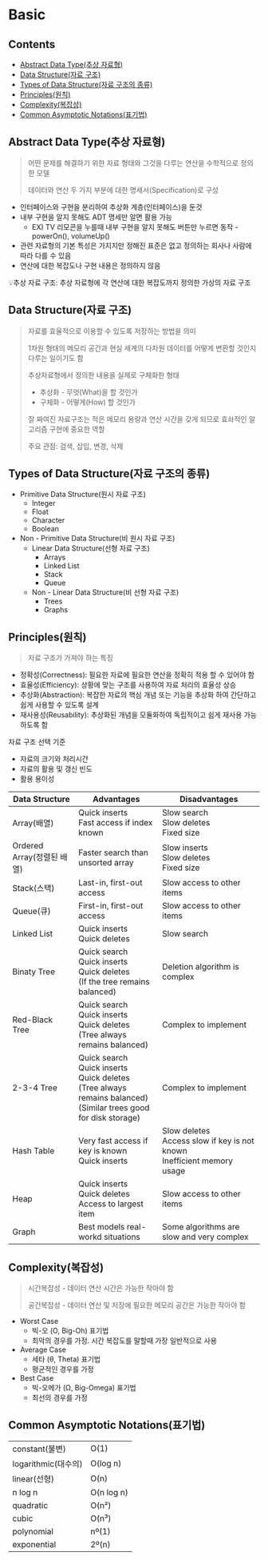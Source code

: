 # Basic

## Contents

- [Abstract Data Type(추상 자료형)](#abstract-data-type추상-자료형)
- [Data Structure(자료 구조)](https://github.com/JoongChangYang/DataStructure/blob/master/Basic.md#data-structure자료-구조)
- [Types of Data Structure(자료 구조의 종류)](https://github.com/JoongChangYang/DataStructure/blob/master/Basic.md#types-of-data-structure자료-구조의-종류)
- [Principles(원칙)](https://github.com/JoongChangYang/DataStructure/blob/master/Basic.md#principles원칙)
- [Complexity(복잡성)](https://github.com/JoongChangYang/DataStructure/blob/master/Basic.md#complexity복잡성)
- [Common Asymptotic Notations(표기법)](https://github.com/JoongChangYang/DataStructure/blob/master/Basic.md#common-asymptotic-notations표기법)





## Abstract Data Type(추상 자료형)

> 어떤 문제를 해결하기 위한 자료 형태와 그것을 다루는 연산을 수학적으로 정의한 모델
>
> 데이터와 연산 두 가지 부분에 대한 명세서(Specification)로 구성

- 인터페이스와 구현을 분리하여 추상화 계층(인터페이스)을 둔것
- 내부 구현을 알지 못해도 ADT 명세만 알면 활용 가능
  - EX) TV 리모콘을 누를때 내부 구현을 알지 못해도 버튼만 누르면 동작 - powerOn(), volumeUp()
- 관련 자료형의 기본 특성은 가지지만 정해진 표준은 없고 정의하는 회사나 사람에 따라 다를 수 있음
- 연산에 대한 복잡도나 구현 내용은 정의하지 않음

💡추상 자료 구조: 추상 자료형에 각 연산에 대한 복잡도까지 정의한 가상의 자료 구조



## Data Structure(자료 구조)

> 자료를 효율적으로 이용할 수 있도록 저장하는 방법을 의미
>
> 1차원 형태의 메모리 공간과 현실 세계의 다차원 데이터를 어떻게 변환할 것인지 다루는 일이기도 함
>
> 추상자료형에서 정의한 내용을 실제로 구체화한 형태
>
> - 추상화 - 무엇(What)을 할 것인가
> - 구체화 - 어떻게(How) 할 것인가
>
> 잘 짜여진 자료구조는 적은 메모리 용량과 연산 시간을 갖게 되므로 효솨적인 알고리즘 구현에 중요한 역할
>
> 주요 관점: 검색, 삽입, 변경, 삭제



## Types of Data Structure(자료 구조의 종류)

- Primitive Data Structure(원시 자료 구조)
  - Integer
  - Float
  - Character
  - Boolean
- Non - Primitive Data Structure(비 원시 자료 구조)
  - Linear Data Structure(선형 자료 구조)
    - Arrays
    - Linked List
    - Stack
    - Queue
  - Non - Linear Data Structure(비 선형 자료 구조)
    - Trees
    - Graphs



## Principles(원칙)

> 자료 구조가 가져야 하는 특징

- 정확성(Correctness): 필요한 자료에 필요한 연산을 정확히 적용 할 수 있어야 함
- 효율성(Efficiency): 상황에 맞는 구조를 사용하여 자료 처리의 효율성 상승
- 추상화(Abstraction): 복잡한 자료의 핵심 개념 또는 기능을 추상화 하여 간단하고 쉽게 사용할 수 있도록 설계
- 재사용성(Reusability): 추상화된 개념을 모듈화하여 독립적이고 쉽게 재사용 가능하도록 함



자료 구조 선택 기준

- 자료의 크기와 처리시간
- 자료의 활용 및 갱신 빈도
- 활용 용이성

| Data Structure             | Advantages                                                   | Disadvantages                                                |
| -------------------------- | ------------------------------------------------------------ | ------------------------------------------------------------ |
| Array(배열)                | Quick inserts<br />Fast access if index known                | Slow search<br />Slow deletes<br />Fixed size                |
| Ordered Array(정렬된 배열) | Faster search than unsorted array                            | Slow inserts<br />Slow deletes<br />Fixed size               |
| Stack(스택)                | Last-in, first-out access                                    | Slow access to other items                                   |
| Queue(큐)                  | First-in, first-out access                                   | Slow access to other items                                   |
| Linked List                | Quick inserts<br />Quick deletes                             | Slow search                                                  |
| Binaty Tree                | Quick search<br />Quick inserts<br />Quick deletes<br />(If the tree remains balanced) | Deletion algorithm is complex                                |
| Red-Black Tree             | Quick search<br />Quick inserts<br />Quick deletes<br />(Tree always remains balanced) | Complex to implement                                         |
| 2-3-4 Tree                 | Quick search<br />Quick inserts<br />Quick deletes<br />(Tree always remains balanced)<br />(Similar trees good for disk storage) | Complex to implement                                         |
| Hash Table                 | Very fast access if key is known<br />Quick inserts          | Slow deletes<br />Access slow if key is not known<br />Inefficient memory usage |
| Heap                       | Quick inserts<br />Quick deletes<br />Access to largest item | Slow access to other items                                   |
| Graph                      | Best models real-workd situations                            | Some algorithms are slow and very complex                    |





## Complexity(복잡성)

> 시간복잡성 - 데이터 연산 시간은 가능한 작아야 함
>
> 공간복잡성 - 데이터 연산 및 저장에 필요한 메모리 공간은 가능한 작아야 함



- Worst Case
  - 빅-오 (O, Big-Oh) 표기법
  - 최악의 경우를 가정. 시간 복잡도를 말할때 가장 일반적으로 사용
- Average Case
  - 세타 (θ, Theta) 표기법
  - 평균적인 경우를 가정
- Best Case
  - 빅-오메가 (Ω, Big-Omega) 표기법
  - 최선의 경우를 가정

## Common Asymptotic Notations(표기법)

|                     |            |
| ------------------- | ---------- |
| constant(불변)      | O(1)       |
| logarithmic(대수의) | O(log n)   |
| linear(선형)        | O(n)       |
| n log n             | O(n log n) |
| quadratic           | O(n²)      |
| cubic               | O(n³)      |
| polynomial          | nº(1)      |
| exponential         | 2º(n)      |





















